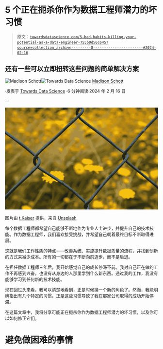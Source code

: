 # 5 个正在扼杀你作为数据工程师潜力的坏习惯

> 原文：[`towardsdatascience.com/5-bad-habits-killing-your-potential-as-a-data-engineer-755b0d56c645?source=collection_archive---------8-----------------------#2024-02-16`](https://towardsdatascience.com/5-bad-habits-killing-your-potential-as-a-data-engineer-755b0d56c645?source=collection_archive---------8-----------------------#2024-02-16)

## 还有一些可以立即扭转这些问题的简单解决方案

[](https://madison-schott.medium.com/?source=post_page---byline--755b0d56c645--------------------------------)![Madison Schott](https://madison-schott.medium.com/?source=post_page---byline--755b0d56c645--------------------------------)[](https://towardsdatascience.com/?source=post_page---byline--755b0d56c645--------------------------------)![Towards Data Science](https://towardsdatascience.com/?source=post_page---byline--755b0d56c645--------------------------------) [Madison Schott](https://madison-schott.medium.com/?source=post_page---byline--755b0d56c645--------------------------------)

·发表于 [Towards Data Science](https://towardsdatascience.com/?source=post_page---byline--755b0d56c645--------------------------------) ·6 分钟阅读·2024 年 2 月 16 日

--

![](img/9cb535ff4e78fbf4282a80ba038d1c62.png)

图片由 [t Kaiser](https://unsplash.com/@tkaiser?utm_source=medium&utm_medium=referral) 提供，来自 [Unsplash](https://unsplash.com/?utm_source=medium&utm_medium=referral)

每个数据工程师都希望自己能够不断地作为专业人士进步，并提升自己的技术技能。作为数据工程师，我们喜欢接受挑战，并希望自己朝着最终目标不断取得进展。

这就是我们工作性质的特点——改善系统、实施提升数据质量的流程，并找到创新的方式来减少成本。所有的一切都在于不断向前迈步，而不是后退。

在担任数据工程师三年后，我开始感觉自己的成长停滞不前。我对自己正在做的工作不再感到兴奋，也没有从身边的人那里学到什么新东西。通过我的工作，我没有能够学习到任何新的技术技能。

现在回过头来看，我可以清楚地看到，正是时候换一个新的角色了。然而，我能明确指出有几个特定的习惯，正是这些习惯导致了我在那家公司取得的成功开始停滞。

在这篇文章中，我将分享可能正在扼杀你作为数据工程师潜力的坏习惯，以及你可以如何修正它们。

# 避免做困难的事情
